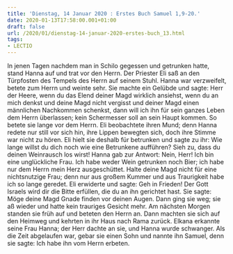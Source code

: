 ```yaml
---
title: 'Dienstag, 14 Januar 2020 : Erstes Buch Samuel 1,9-20.'
date: 2020-01-13T17:58:00.001+01:00
draft: false
url: /2020/01/dienstag-14-januar-2020-erstes-buch_13.html
tags: 
- LECTIO
---
```


In jenen Tagen nachdem man in Schilo gegessen und getrunken hatte, stand Hanna auf und trat vor den Herrn. Der Priester Eli saß an den Türpfosten des Tempels des Herrn auf seinem Stuhl. Hanna war verzweifelt, betete zum Herrn und weinte sehr. Sie machte ein Gelübde und sagte: Herr der Heere, wenn du das Elend deiner Magd wirklich ansiehst, wenn du an mich denkst und deine Magd nicht vergisst und deiner Magd einen männlichen Nachkommen schenkst, dann will ich ihn für sein ganzes Leben dem Herrn überlassen; kein Schermesser soll an sein Haupt kommen. So betete sie lange vor dem Herrn. Eli beobachtete ihren Mund; denn Hanna redete nur still vor sich hin, ihre Lippen bewegten sich, doch ihre Stimme war nicht zu hören. Eli hielt sie deshalb für betrunken und sagte zu ihr: Wie lange willst du dich noch wie eine Betrunkene aufführen? Sieh zu, dass du deinen Weinrausch los wirst! Hanna gab zur Antwort: Nein, Herr! Ich bin eine unglückliche Frau. Ich habe weder Wein getrunken noch Bier; ich habe nur dem Herrn mein Herz ausgeschüttet. Halte deine Magd nicht für eine nichtsnutzige Frau; denn nur aus großem Kummer und aus Traurigkeit habe ich so lange geredet. Eli erwiderte und sagte: Geh in Frieden! Der Gott Israels wird dir die Bitte erfüllen, die du an ihn gerichtet hast. Sie sagte: Möge deine Magd Gnade finden vor deinen Augen. Dann ging sie weg; sie aß wieder und hatte kein trauriges Gesicht mehr. Am nächsten Morgen standen sie früh auf und beteten den Herrn an. Dann machten sie sich auf den Heimweg und kehrten in ihr Haus nach Rama zurück. Elkana erkannte seine Frau Hanna; der Herr dachte an sie, und Hanna wurde schwanger. Als die Zeit abgelaufen war, gebar sie einen Sohn und nannte ihn Samuel, denn sie sagte: Ich habe ihn vom Herrn erbeten.